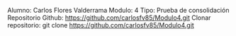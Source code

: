 Alumno: Carlos Flores Valderrama Modulo: 4 
Tipo: Prueba de consolidación 
Repositorio Github: https://github.com/carlosfv85/Modulo4.git 
Clonar repositorio: git clone https://github.com/carlosfv85/Modulo4.git
